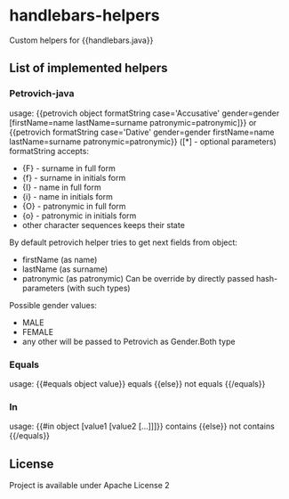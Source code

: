 # handlebars-helpers
Custom helpers for {{handlebars.java}}

## List of implemented helpers

### Petrovich-java
usage:
{{petrovich object formatString case='Accusative' gender=gender [firstName=name lastName=surname patronymic=patronymic]}}
or
{{petrovich formatString case='Dative' gender=gender firstName=name lastName=surname patronymic=patronymic}}
([*] - optional parameters)
formatString accepts:
 - {F} - surname in full form
 - {f} - surname in initials form
 - {I} - name in full form
 - {i} - name in initials form
 - {O} - patronymic in full form
 - {o} - patronymic in initials form
 - other character sequences keeps their state

By default petrovich helper tries to get next fields from object:
 - firstName (as name)
 - lastName (as surname)
 - patronymic (as patronymic)
Can be override by directly passed hash-parameters (with such types) 
 
Possible gender values:
 - MALE
 - FEMALE
 - any other will be passed to Petrovich as Gender.Both type


### Equals
usage:
{{#equals object value}}
    equals
{{else}}
    not equals
{{/equals}}

### In
usage:
{{#in object [value1 [value2 [...]]]}}
    contains
{{else}}
    not contains
{{/equals}}

## License
Project is available under Apache License 2
